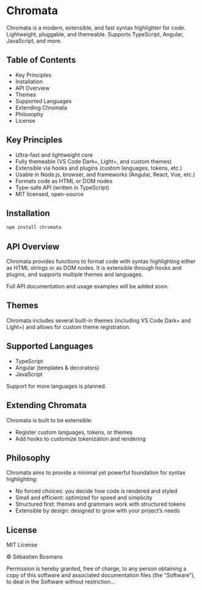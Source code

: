 # Chromata

Chromata is a modern, extensible, and fast syntax highlighter for code.
Lightweight, pluggable, and themeable.
Supports TypeScript, Angular, JavaScript, and more.

## Table of Contents

- Key Principles
- Installation
- API Overview
- Themes
- Supported Languages
- Extending Chromata
- Philosophy
- License

## Key Principles

- Ultra-fast and lightweight core
- Fully themeable (VS Code Dark+, Light+, and custom themes)
- Extensible via hooks and plugins (custom languages, tokens, etc.)
- Usable in Node.js, browser, and frameworks (Angular, React, Vue, etc.)
- Formats code as HTML or DOM nodes
- Type-safe API (written in TypeScript)
- MIT licensed, open-source

## Installation

```bash
npm install chromata
```

## API Overview

Chromata provides functions to format code with syntax highlighting either as HTML strings or as DOM nodes.
It is extensible through hooks and plugins, and supports multiple themes and languages.

Full API documentation and usage examples will be added soon.

## Themes

Chromata includes several built-in themes (including VS Code Dark+ and Light+) and allows for custom theme registration.

## Supported Languages

- TypeScript
- Angular (templates & decorators)
- JavaScript

Support for more languages is planned.

## Extending Chromata

Chromata is built to be extensible:

- Register custom languages, tokens, or themes
- Add hooks to customize tokenization and rendering

## Philosophy

Chromata aims to provide a minimal yet powerful foundation for syntax highlighting:

- No forced choices: you decide how code is rendered and styled
- Small and efficient: optimized for speed and simplicity
- Structured first: themes and grammars work with structured tokens
- Extensible by design: designed to grow with your project’s needs

## License

MIT License

© Sébastien Bosmans

Permission is hereby granted, free of charge, to any person obtaining a copy of this software and associated documentation files (the "Software"), to deal in the Software without restriction...
